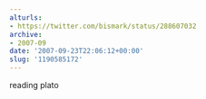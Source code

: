```yaml
---
alturls:
- https://twitter.com/bismark/status/288607032
archive:
- 2007-09
date: '2007-09-23T22:06:12+00:00'
slug: '1190585172'
---
```


reading plato

